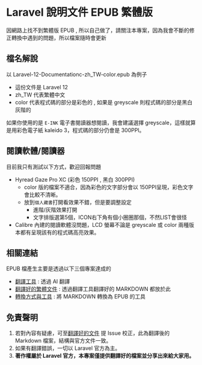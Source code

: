 # Laravel 說明文件 EPUB 繁體版

因網路上找不到繁體版 EPUB , 所以自己做了，請關注本專案，因為我會不斷的修正轉換中遇到的問題，所以檔案隨時會更新

## 檔名解說

以 Laravel-12-Documentationc-zh_TW-color.epub 為例子

- 這份文件是 Laravel 12
- zh_TW 代表繁體中文
- color 代表程式碼的部分是彩色的 , 如果是 greyscale 則程式碼的部分是黑白灰階的

如果你使用的是 `E-INK` 電子書閱讀器想閱讀，我會建議選擇 greyscale，這樣就算是用彩色電子紙 kaleido 3，程式碼的部分仍會是 300PPI。

## 閱讀軟體/閱讀器

目前我只有測試以下方式，歡迎回報問題
* Hyread Gaze Pro XC (彩色 150PPI , 黑白 300PPI)
  * color 版的檔案不適合，因為彩色的文字部分會以 150PPI呈現，彩色文字會比較不清晰。
  * 放到`個人藏書`打開看效果不錯，但是要調整設定
    * 進階/灰階效果打開
    * 文字排版選第5個，ICON右下角有個小圈圈那個，不然LIST會很怪
* Calibre 內建的閱讀軟體沒問題，LCD 螢幕不論是 greyscale 或 color 兩種版本都有呈現該有的程式碼高亮效果。

## 相關連結

EPUB 檔產生主要是透過以下三個專案達成的

* [翻譯工具](https://githib/laradoc-trans-lab/laradoc-trans) : 透過 AI 翻譯
* [翻譯好的繁體文件](https://github.com/laradoc-trans-lab/laravel_docs-zh_TW) : 透過翻譯工具翻譯好的 MARKDOWN 都放於此
* [轉換方式與工具](https://github.com/laradoc-trans-lab/laradoc-sphinx-epub) : 將 MARKDOWN 轉換為 EPUB 的工具

## 免責聲明

1. 若對內容有疑慮，可至[翻譯好的文件](https://github.com/laradoc-trans-lab/laravel_docs-zh_TW) 提 Issue 校正，此為翻譯後的 Markdown 檔案，結構與官方文件一致。
2. 如果有翻譯錯誤，一切以 Laravel 官方為主。
3. **著作權屬於 Laravel 官方，本專案僅提供翻譯好的檔案並分享出來給大家用。**
